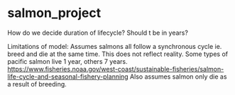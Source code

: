 # salmon_project

How do we decide duration of lifecycle? Should t be in years?

Limitations of model: Assumes salmons all follow a synchronous cycle ie. breed and die at the same time. This does not reflect reality. Some types of pacific salmon live 1 year, others 7 years. 
https://www.fisheries.noaa.gov/west-coast/sustainable-fisheries/salmon-life-cycle-and-seasonal-fishery-planning
Also assumes salmon only die as a result of breeding.
